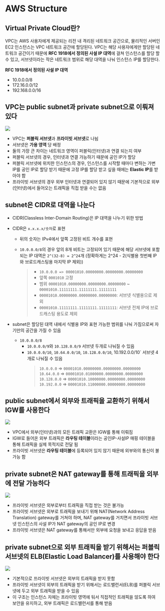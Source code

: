 # AWS Structure

## Virtual Private Cloud란?

VPC는 AWS 사용자에게 제공되는 리전 내 격리된 네트워크 공간으로, 물리적인 서버인 EC2 인스턴스는 VPC 네트워크 공간에 할당된다. VPC는 해당 사용자에게만 할당된 네트워크 공간이기 때문에 **RFC 1918에서 정의된 사설 IP 대역**에 걸쳐 인스턴스를 할당 할 수 있고, 서브넷이라는 작은 네트워크 범위로 해당 대역을 나눠 인스턴스 IP를 할당한다.

**RFC 1918에서 정의된 사설 IP 대역**

- 10.0.0.0/8
- 172.16.0.0/12
- 192.168.0.0/16

## VPC는 public subnet과 private subnet으로 이뤄져 있다

![](https://docs.aws.amazon.com/images/vpc/latest/userguide/images/subnet-diagram.png)

- VPC는 **퍼블릭 서브넷**과 **프라이빗 서브넷**로 나뉨
- 서브넷은 **가용 영역** 당 배정
- 둘의 가장 큰 차이는 네트워크 영역이 퍼블릭(인터넷)과 연결 되는지 여부
- 퍼블릭 서브넷의 경우, 인터넷과 연결 가능하기 때문에 공인 IP가 할당
- 퍼블릭 서브넷에 위치한 인스턴스의 경우, 인스턴스를 시작할 때마다 변하는 가변 IP를 공인 IP로 할당 받기 때문에 고정 IP를 할당 받고 싶을 때에는 **Elastic IP**를 받아야 함
- 프라이빗 서브넷의 경우 외부 인터넷과 연결되어 있지 않기 때문에 기본적으로 외부(인터넷)에서 들어오는 트래픽을 직접 받을 수는 없음

## subnet은 CIDR로 대역을 나눈다

- CIDR(Classless Inter-Domain Routing)은 IP 대역을 나누기 위한 방법
- CIDR은 `x.x.x.x/숫자`로 표현

  - 뒤의 숫자는 IPv4에서 앞쪽 고정된 비트 개수를 표현
  - `10.0.0.0/8`의 경우 앞의 8개 비트는 고정되어 있기 때문에 해당 서브넷에 포함되는 IP 대역은 `2^(32-8) = 2^24`개 (정확하게는 2^24 - 2(식별용 첫번째 IP와 브로드캐스팅용 마지막 IP 제외))

    > - `10.0.0.0 => 00001010.00000000.00000000.00000000`
    > - 앞쪽 `0001010` 고정
    > - 범위 `00001010.00000000.00000000.00000000` ~ `00001010.11111111.11111111.11111111`
    > - `00001010.00000000.00000000.00000000`: 서브넷 식별용으로 제외
    > - `00001010.11111111.11111111.11111111`: 서브넷 전체 IP에 브로드캐스팅 용도로 제외

- subnet은 할당된 대역 내에서 식별용 IP와 표현 가능한 범위를 나눠 가짐으로써 자기만의 공간을 가질 수 있음
  - `10.0.0.0/8`
    - `10.0.0.0/9`와 `10.128.0.0/9` 서브넷 두개로 나눠질 수 있음
    - `10.0.0.0/10`, `10.64.0.0/10`, `10.128.0.0/10`, 10.192.0.0/10` 서브넷 4개로 나눠질 수 있음
      > `10.0.0.0` => `00001010.00000000.00000000.00000000`  
      > `10.64.0.0` => `00001010.01000000.00000000.00000000`  
      > `10.128.0.0` => `00001010.10000000.00000000.00000000`  
      > `10.192.0.0` => `00001010.11000000.00000000.00000000`

## public subnet에서 외부와 트래픽을 교환하기 위해서 IGW를 사용한다

![](https://docs.aws.amazon.com/ko_kr/vpc/latest/userguide/images/internet-gateway-basics.png)

- VPC에서 외부(인터넷)과의 모든 트래픽 교환은 IGW를 통해 이뤄짐
- IGW로 들어온 외부 트래픽은 **라우팅 테이블**이라는 공인IP-사설IP 매핑 테이블을 통해 트래픽을 실제 목적지로 전달 됨
- 프라이빗 서브넷은 **라우팅 테이블**에 등록되어 있지 않기 때문에 외부와의 통신이 불가능 함

## private subnet은 NAT gateway를 통해 트래픽을 외부에 전달 가능하다

![](https://docs.aws.amazon.com/ko_kr/vpc/latest/userguide/images/public-nat-gateway-diagram.png)

- 프라이빗 서브넷은 외부로부터 트래픽을 직접 받는 것은 불가능
- 프라이빗 서브넷은 외부로 트래픽을 보내기 위해 NAT(Network Address Translation) gateway를 거쳐야 하며, NAT gateway를 거치면서 프라이빗 서브넷 인스턴스의 사설 IP가 NAT gateway의 공인 IP로 변경
- 프라이빗 서브넷은 NAT gateway를 통해서만 외부에 요청을 보내고 응답을 받음

## private subnet으로 외부 트래픽을 받기 위해서는 퍼블릭 서브넷의 ELB(Elastic Load Balancer)를 사용해야 한다

![](https://docs.aws.amazon.com/ko_kr/whitepapers/latest/web-application-hosting-best-practices/images/image4.png)

- 기본적으로 프라이빗 서브넷은 외부의 트래픽을 받지 못함
- 프라이빗 서브넷이 외부의 트래픽을 받기 위해서는 로드밸런서(ELB)를 퍼블릭 서브넷에 두고 외부 트래픽을 받을 수 있음
- 이 구조는 인스턴스 자체는 프라이빗 영역에 둬서 직접적인 트래픽을 않도록 하여 보안을 유지하고, 외부 트래픽은 로드밸런서를 통해 받음

